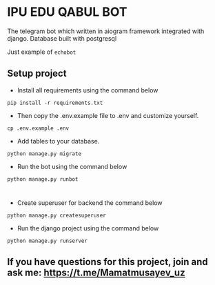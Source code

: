 # IPU EDU QABUL BOT

The telegram bot which written in aiogram framework integrated with django. Database built with postgresql

Just example of `echobot`

## Setup project

- Install all requirements using the command below
```shell
pip install -r requirements.txt
```
- Then copy the .env.example file to .env and customize yourself.
```shell
cp .env.example .env
```
- Add tables to your database.
```shell
python manage.py migrate
```

- Run the bot using the command below
```shell
python manage.py runbot
```

# 
- Create superuser for backend the command below
```shell
python manage.py createsuperuser
```

- Run the django project using the command below
```shell
python manage.py runserver
```
## If you have questions for this project, join and ask me: https://t.me/Mamatmusayev_uz



